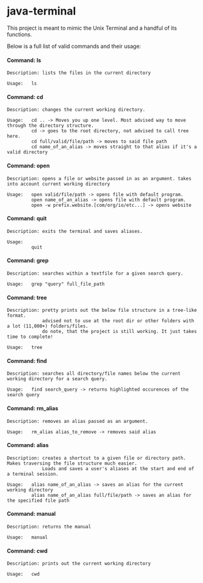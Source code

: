 # java-terminal

This project is meant to mimic the Unix Terminal and a handful of its functions. 

Below is a full list of valid commands and their usage: 

#### Command:     ls

    Description: lists the files in the current directory

    Usage:   ls

#### Command:     cd

    Description: changes the current working directory. 

    Usage:   cd .. -> Moves you up one level. Most advised way to move through the directory structure.
             cd -> goes to the root directory, not advised to call tree here.
             cd full/valid/file/path -> moves to said file path
             cd name_of_an_alias -> moves straight to that alias if it's a valid directory

#### Command:     open

    Description: opens a file or website passed in as an argument. takes into account current working directory
    
    Usage:   open valid/file/path -> opens file with default program. 
             open name_of_an_alias -> opens file with default program.
             open -w prefix.website.[com/org/io/etc...] -> opens website

#### Command:     quit
    
    Description: exits the terminal and saves aliases. 
    
    Usage:
             quit 

#### Command:     grep
    
    Description: searches within a textfile for a given search query. 
    
    Usage:   grep "query" full_file_path

#### Command:     tree

    Description: pretty prints out the below file structure in a tree-like format. 
                 advised not to use at the root dir or other folders with a lot (11,000+) folders/files. 
                 do note, that the project is still working. It just takes time to complete!
    
    Usage:   tree
    
    
#### Command:     find

    Description: searches all directory/file names below the current working directory for a search query. 

    Usage:   find search_query -> returns highlighted occurences of the search query

#### Command:     rm_alias
    
    Description: removes an alias passed as an argument. 
    
    Usage:   rm_alias alias_to_remove -> removes said alias

#### Command:     alias

    Description: creates a shortcut to a given file or directory path. Makes traversing the file structure much easier. 
                 Loads and saves a user's aliases at the start and end of a terminal session. 
    
    Usage:   alias name_of_an_alias -> saves an alias for the current working directory
             alias name_of_an_alias full/file/path -> saves an alias for the specified file path

#### Command:     manual

    Description: returns the manual
    
    Usage:   manual 

#### Command:     cwd

    Description: prints out the current working directory

    Usage:   cwd
